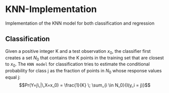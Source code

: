 # KNN-Implementation
Implementation of the KNN model for both classification and regression

## Classification
Given a positive integer K and a test observation $x_0$, the classifier first creates a set $N_0$ that contains the 
K points in the training set that are closest to $x_0$.
The `KNN model` for classification tries to estimate the conditional probability for class j as the fraction of points in $N_0$ whose response values equal j:
$$Pr(Y=j\,|\,X=x_0) = \frac{1}{K} \; \sum_{i \in N_0}{I(y_i = j)}$$